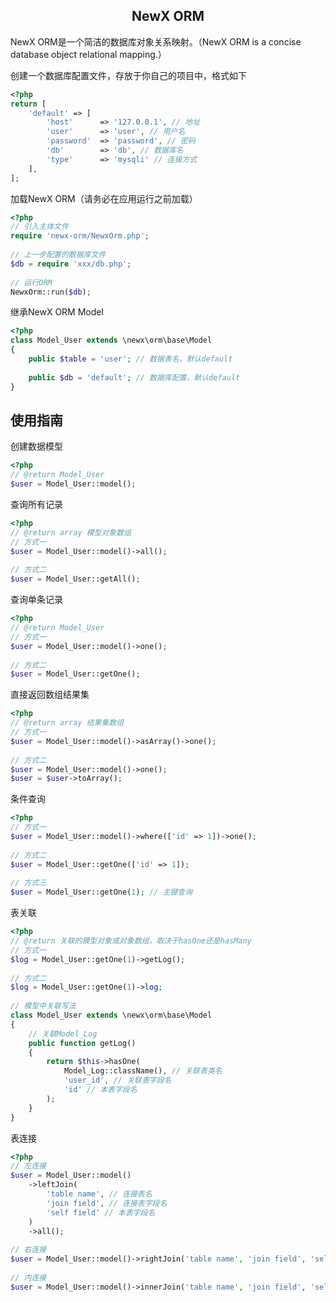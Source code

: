 <h2 align="center">NewX ORM</h2>

NewX ORM是一个简洁的数据库对象关系映射。（NewX ORM is a concise database object relational mapping.）

创建一个数据库配置文件，存放于你自己的项目中，格式如下
```php
<?php
return [
    'default' => [
        'host'      => '127.0.0.1', // 地址
        'user'      => 'user', // 用户名
        'password'  => 'password', // 密码
        'db'        => 'db', // 数据库名
        'type'      => 'mysqli' // 连接方式
    ],
];
```

加载NewX ORM（请务必在应用运行之前加载）
```php
<?php
// 引入主体文件
require 'newx-orm/NewxOrm.php';
 
// 上一步配置的数据库文件
$db = require 'xxx/db.php'; 
 
// 运行ORM
NewxOrm::run($db);
```

继承NewX ORM Model
```php
<?php
class Model_User extends \newx\orm\base\Model
{
    public $table = 'user'; // 数据表名，默认default
    
    public $db = 'default'; // 数据库配置，默认default
}
```

## 使用指南

创建数据模型
```php
<?php
// @return Model_User
$user = Model_User::model();
```

查询所有记录
```php
<?php
// @return array 模型对象数组
// 方式一
$user = Model_User::model()->all();
 
// 方式二
$user = Model_User::getAll();
```

查询单条记录
```php
<?php
// @return Model_User
// 方式一
$user = Model_User::model()->one();
 
// 方式二
$user = Model_User::getOne();
```

直接返回数组结果集
```php
<?php
// @return array 结果集数组
// 方式一
$user = Model_User::model()->asArray()->one();
 
// 方式二
$user = Model_User::model()->one();
$user = $user->toArray();
```

条件查询
```php
<?php
// 方式一
$user = Model_User::model()->where(['id' => 1])->one();
  
// 方式二
$user = Model_User::getOne(['id' => 1]);
 
// 方式三
$user = Model_User::getOne(1); // 主键查询
```

表关联
```php
<?php
// @return 关联的模型对象或对象数组，取决于hasOne还是hasMany
// 方式一
$log = Model_User::getOne(1)->getLog();
 
// 方式二
$log = Model_User::getOne(1)->log;
 
// 模型中关联写法
class Model_User extends \newx\orm\base\Model
{
    // 关联Model_Log
    public function getLog()
    {
        return $this->hasOne(
            Model_Log::className(), // 关联表类名
            'user_id', // 关联表字段名
            'id' // 本表字段名
        );
    }
}
```

表连接
```php
<?php
// 左连接
$user = Model_User::model()
    ->leftJoin(
        'table name', // 连接表名
        'join field', // 连接表字段名
        'self field' // 本表字段名
    )
    ->all();
 
// 右连接
$user = Model_User::model()->rightJoin('table name', 'join field', 'self field')->all();
 
// 内连接
$user = Model_User::model()->innerJoin('table name', 'join field', 'self field')->all();
```